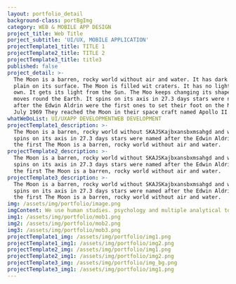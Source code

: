 ```yaml
---
layout: portfolio_detail
background-class: portBgImg
category: WEB & MOBILE APP DESIGN
project_title: Web Title
porject_subtitle: 'UI/UX, MOBILE APPLICATION'
projectTemplate1_title: TITLE 1
projectTemplate2_title: TITLE 2
projectTemplate3_title: title3
published: false
project_detail: >-
  The Moon is a barren, rocky world without air and water. It has dark lava
  plain on its surface. The Moon is filled wit craters. It has no light of its
  own. It gets its light from the Sun. The Moo keeps changing its shape as it
  moves round the Earth. It spins on its axis in 27.3 days stars were named
  after the Edwin Aldrin were the first ones to set their foot on the Moon on 21
  July 1969 They reached the Moon in their space craft named Apollo II.
whatWeDoList: UI/UXAPP DEVELOPMENTWEB DEVELOPMENT
projectTemplate1_description: >-
  The Moon is a barren, rocky world without SKAJSKajbxansbxmsahgd and water. It
  spins on its axis in 27.3 days stars were named after the Edwin Aldrin were
  the first The Moon is a barren, rocky world without air and water.
projectTemplate2_description: >-
  The Moon is a barren, rocky world without SKAJSKajbxansbxmsahgd and water. It
  spins on its axis in 27.3 days stars were named after the Edwin Aldrin were
  the first The Moon is a barren, rocky world without air and water.
projectTemplate3_description: >-
  The Moon is a barren, rocky world without SKAJSKajbxansbxmsahgd and water. It
  spins on its axis in 27.3 days stars were named after the Edwin Aldrin were
  the first The Moon is a barren, rocky world without air and water.
img: /assets/img/portfolio/image.png
imgContent: We use human studies. psychology and multiple analytical tools to define.
img1: /assets/img/portfolio/mob1.png
img2: /assets/img/portfolio/mob2.png
img3: /assets/img/portfolio/mob3.png
projectTemplate1_img: /assets/img/portfolio/img1.png
projectTemplate1_img1: /assets/img/portfolio/img2.png
projectTemplate2_img: /assets/img/portfolio/img1.png
projectTemplate2_img1: /assets/img/portfolio/img2.png
projectTemplate3_img: /assets/img/portfolio/img_bg.png
projectTemplate3_img1: /assets/img/portfolio/img1.png
---
```

